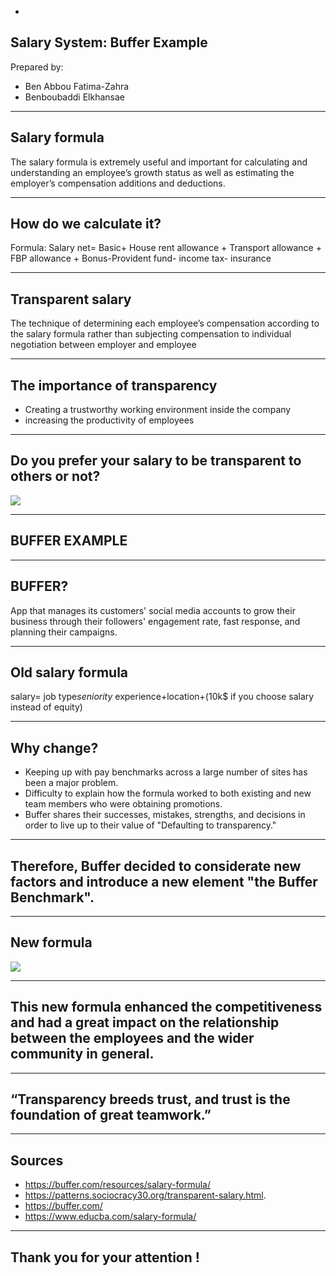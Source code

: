 +
## Salary System: Buffer Example
Prepared by:
 * Ben Abbou Fatima-Zahra 
 * Benboubaddi Elkhansae


---
## Salary formula
The salary formula is extremely useful and important for calculating and understanding an employee’s growth status as well as estimating the employer’s compensation additions and deductions.


---
## How do we calculate it?
Formula: Salary net= Basic+ House rent allowance + Transport allowance + FBP allowance + Bonus-Provident fund- income tax- insurance


---
## Transparent salary
The technique of determining each employee’s compensation according to the salary formula rather than subjecting compensation to individual negotiation between employer and employee


---
## The importance of transparency
* Creating a trustworthy working environment inside the company
* increasing the productivity of employees

---
## Do you prefer your salary to be transparent to others or not? 

![](https://media.istockphoto.com/photos/rubber-squeegee-cleans-a-soaped-window-and-clears-a-stripe-of-blue-picture-id907860466?b=1&k=20&m=907860466&s=170667a&w=0&h=ePDPhkA9Fy8LPGRkW9JS9BdZ5IJMfcMHq-Vs4Oxg460=)


---
## BUFFER EXAMPLE

---
## BUFFER?
App that manages its customers' social media accounts to grow their business through their followers' engagement rate, fast response, and planning their campaigns.

---
## Old salary formula
 salary= job type*seniority* experience+location+(10k$ if you choose salary instead of equity)


---
## Why change?
*  Keeping up with pay benchmarks across a large number of sites has been a major problem. 
* Difficulty to explain how the formula worked to both existing and new team members who were obtaining promotions.
* Buffer shares their successes, mistakes, strengths, and decisions in order to live up to their value of "Defaulting to transparency."
 

 ---
 ## Therefore, Buffer decided to considerate new factors and introduce a new element "the Buffer Benchmark".


 ---
 ## New formula 


 ![](https://buffer.com/resources/content/images/2021/01/s_1B783B2F36CA5694BB0715CC9154C4EF3CDE4F0364345904EBB5D6F399CF9ED7_1512510855382_Formula-Blue-version.png)


---
## This new formula enhanced the competitiveness and had a great impact on the relationship between the employees and the wider community in general.


---
## “Transparency breeds trust, and trust is the foundation of great teamwork.” 



---
## Sources
* https://buffer.com/resources/salary-formula/
* https://patterns.sociocracy30.org/transparent-salary.html.
* https://buffer.com/
* https://www.educba.com/salary-formula/


---
## Thank you for your attention !




